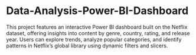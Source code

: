 # Data-Analysis-Power-BI-Dashboard
This project features an interactive Power BI dashboard built on the Netflix dataset, offering insights into content by genre, country, rating, and release year. Users can explore trends, analyze popular categories, and identify patterns in Netflix’s global library using dynamic filters and slicers.

